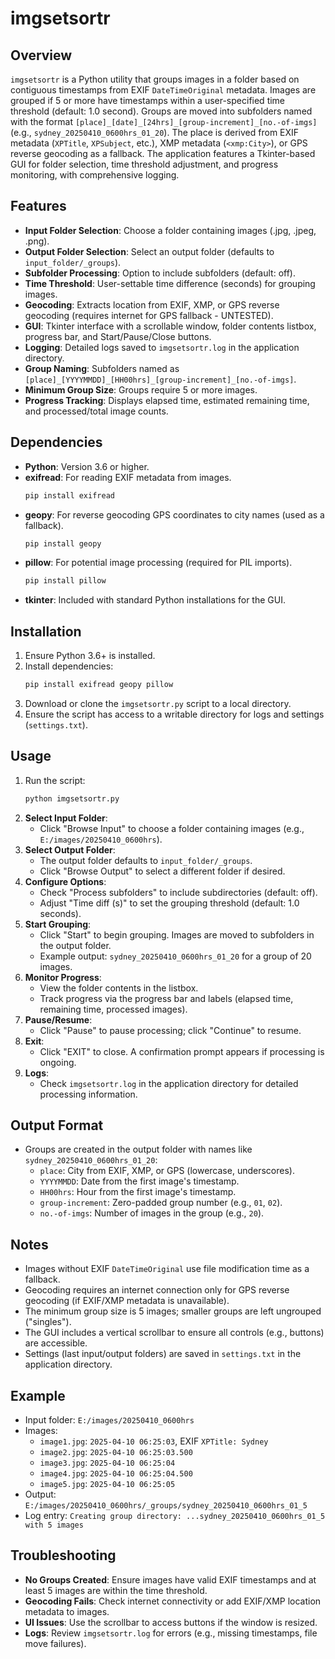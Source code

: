 # imgsetsortr

## Overview
`imgsetsortr` is a Python utility that groups images in a folder based on contiguous timestamps from EXIF `DateTimeOriginal` metadata. Images are grouped if 5 or more have timestamps within a user-specified time threshold (default: 1.0 second). Groups are moved into subfolders named with the format `[place]_[date]_[24hrs]_[group-increment]_[no.-of-imgs]` (e.g., `sydney_20250410_0600hrs_01_20`). The place is derived from EXIF metadata (`XPTitle`, `XPSubject`, etc.), XMP metadata (`<xmp:City>`), or GPS reverse geocoding as a fallback. The application features a Tkinter-based GUI for folder selection, time threshold adjustment, and progress monitoring, with comprehensive logging.

## Features
- **Input Folder Selection**: Choose a folder containing images (.jpg, .jpeg, .png).
- **Output Folder Selection**: Select an output folder (defaults to `input_folder/_groups`).
- **Subfolder Processing**: Option to include subfolders (default: off).
- **Time Threshold**: User-settable time difference (seconds) for grouping images.
- **Geocoding**: Extracts location from EXIF, XMP, or GPS reverse geocoding (requires internet for GPS fallback - UNTESTED).
- **GUI**: Tkinter interface with a scrollable window, folder contents listbox, progress bar, and Start/Pause/Close buttons.
- **Logging**: Detailed logs saved to `imgsetsortr.log` in the application directory.
- **Group Naming**: Subfolders named as `[place]_[YYYYMMDD]_[HH00hrs]_[group-increment]_[no.-of-imgs]`.
- **Minimum Group Size**: Groups require 5 or more images.
- **Progress Tracking**: Displays elapsed time, estimated remaining time, and processed/total image counts.

## Dependencies
- **Python**: Version 3.6 or higher.
- **exifread**: For reading EXIF metadata from images.
  ```bash
  pip install exifread
  ```
- **geopy**: For reverse geocoding GPS coordinates to city names (used as a fallback).
  ```bash
  pip install geopy
  ```
- **pillow**: For potential image processing (required for PIL imports).
  ```bash
  pip install pillow
  ```
- **tkinter**: Included with standard Python installations for the GUI.

## Installation
1. Ensure Python 3.6+ is installed.
2. Install dependencies:
   ```bash
   pip install exifread geopy pillow
   ```
3. Download or clone the `imgsetsortr.py` script to a local directory.
4. Ensure the script has access to a writable directory for logs and settings (`settings.txt`).

## Usage
1. Run the script:
   ```bash
   python imgsetsortr.py
   ```
2. **Select Input Folder**:
   - Click "Browse Input" to choose a folder containing images (e.g., `E:/images/20250410_0600hrs`).
3. **Select Output Folder**:
   - The output folder defaults to `input_folder/_groups`.
   - Click "Browse Output" to select a different folder if desired.
4. **Configure Options**:
   - Check "Process subfolders" to include subdirectories (default: off).
   - Adjust "Time diff (s)" to set the grouping threshold (default: 1.0 seconds).
5. **Start Grouping**:
   - Click "Start" to begin grouping. Images are moved to subfolders in the output folder.
   - Example output: `sydney_20250410_0600hrs_01_20` for a group of 20 images.
6. **Monitor Progress**:
   - View the folder contents in the listbox.
   - Track progress via the progress bar and labels (elapsed time, remaining time, processed images).
7. **Pause/Resume**:
   - Click "Pause" to pause processing; click "Continue" to resume.
8. **Exit**:
   - Click "EXIT" to close. A confirmation prompt appears if processing is ongoing.
9. **Logs**:
   - Check `imgsetsortr.log` in the application directory for detailed processing information.

## Output Format
- Groups are created in the output folder with names like `sydney_20250410_0600hrs_01_20`:
  - `place`: City from EXIF, XMP, or GPS (lowercase, underscores).
  - `YYYYMMDD`: Date from the first image's timestamp.
  - `HH00hrs`: Hour from the first image's timestamp.
  - `group-increment`: Zero-padded group number (e.g., `01`, `02`).
  - `no.-of-imgs`: Number of images in the group (e.g., `20`).

## Notes
- Images without EXIF `DateTimeOriginal` use file modification time as a fallback.
- Geocoding requires an internet connection only for GPS reverse geocoding (if EXIF/XMP metadata is unavailable).
- The minimum group size is 5 images; smaller groups are left ungrouped ("singles").
- The GUI includes a vertical scrollbar to ensure all controls (e.g., buttons) are accessible.
- Settings (last input/output folders) are saved in `settings.txt` in the application directory.

## Example
- Input folder: `E:/images/20250410_0600hrs`
- Images:
  - `image1.jpg`: `2025-04-10 06:25:03`, EXIF `XPTitle: Sydney`
  - `image2.jpg`: `2025-04-10 06:25:03.500`
  - `image3.jpg`: `2025-04-10 06:25:04`
  - `image4.jpg`: `2025-04-10 06:25:04.500`
  - `image5.jpg`: `2025-04-10 06:25:05`
- Output: `E:/images/20250410_0600hrs/_groups/sydney_20250410_0600hrs_01_5`
- Log entry: `Creating group directory: ...sydney_20250410_0600hrs_01_5 with 5 images`

## Troubleshooting
- **No Groups Created**: Ensure images have valid EXIF timestamps and at least 5 images are within the time threshold.
- **Geocoding Fails**: Check internet connectivity or add EXIF/XMP location metadata to images.
- **UI Issues**: Use the scrollbar to access buttons if the window is resized.
- **Logs**: Review `imgsetsortr.log` for errors (e.g., missing timestamps, file move failures).